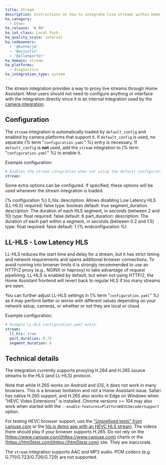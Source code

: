```yaml
---
title: Stream
description: Instructions on how to integrate live streams within Home Assistant.
ha_category:
  - Other
ha_release: '0.90'
ha_iot_class: Local Push
ha_quality_scale: internal
ha_codeowners:
  - '@hunterjm'
  - '@uvjustin'
  - '@allenporter'
ha_domain: stream
ha_platforms:
  - diagnostics
ha_integration_type: system
---
```


The stream integration provides a way to proxy live streams through Home Assistant. Most users should not need to configure anything or interface with the integration directly since it is an internal integration used by the [camera integration](/integrations/camera).

## Configuration

The `stream` integration is automatically loaded by `default_config` and enabled by camera platforms that support it. If `default_config` is used, no separate {% term "`configuration.yaml`" %} entry is necessary. If `default_config` is **not** used, add the `stream` integration to {% term "`configuration.yaml`" %} to enable it.

Example configuration:

```yaml
# Enables the stream integration when not using the default configuration
stream:
```

Some extra options can be configured.  If specified, these options will be used whenever the stream integration is loaded.

{% configuration %}
ll_hls:
  description: Allows disabling Low Latency HLS (LL-HLS)
  required: false
  type: boolean
  default: true
segment_duration:
  description: The duration of each HLS segment, in seconds (between 2 and 10)
  type: float
  required: false
  default: 6
part_duration:
  description: The duration of each part within a segment, in seconds (between 0.2 and 1.5)
  type: float
  required: false
  default: 1
{% endconfiguration %}

## LL-HLS - Low Latency HLS

LL-HLS reduces the start time and delay for a stream, but it has strict timing and network requirements and opens additional browser connections. To avoid running into browser limits it is strongly recommended to use an HTTP/2 proxy (e.g., NGINX or haproxy) to take advantage of request pipelining. LL-HLS is enabled by default, but when not using HTTP/2, the Home Assistant frontend will revert back to regular HLS if too many streams are open.

You can further adjust LL-HLS settings in {% term "`configuration.yaml`" %} as it may perform better or worse with different values depending on your network setup, cameras, or whether or not they are local or cloud.

Example configuration:

```yaml
# Example LL-HLS configuration.yaml entry.
stream:
  ll_hls: true
  part_duration: 0.75
  segment_duration: 6
```


## Technical details

The integration currently supports proxying H.264 and H.265 source streams to the HLS (and LL-HLS) protocol.

Note that while H.265 works on Android and iOS, it does not work in many browsers. This is a browser limitation and not a Home Assistant issue. Safari has native H.265 support, and H.265 also works in Edge on Windows when "HEVC Video Extensions" is installed. Chrome versions >= 104 may also work when started with the `--enable-features=PlatformHEVCDecoderSupport` option.

For testing HEVC browser support, use the ["Unprefixed tests" from caniuse.com](https://tests.caniuse.com/?feat=hevc) or the [hls.js demo app with an HEVC HLS stream](https://hls-js.netlify.app/demo/?src=https%3A%2F%2Fbitmovin-a.akamaihd.net%2Fcontent%2Fdataset%2Fmulti-codec%2Fhevc%2Fstream_fmp4.m3u8). The videos there should play if your browser supports H.265. Do not rely on the [https://www.caniuse.com](https://www.caniuse.com) charts or the [https://html5test.com](https://html5test.com) site. They are inaccurate.

The `stream` integration supports AAC and MP3 audio. PCM codecs (e.g. G.711/G.723/G.726/G.729) are not supported.
